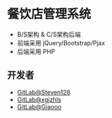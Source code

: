 # 餐饮店管理系统

* B/S架构 & C/S架构后端
* 前端采用 jQuery/Bootstrap/Pjax
* 后端采用 PHP

## 开发者

* [GitLab@Steven128](https://gitlab.com/Steven128)
* [GitLab@xgjzhls](https://gitlab.com/)
* [GitLab@Giaooo](https://gitlab.com/xgjzhlsGiaooo)